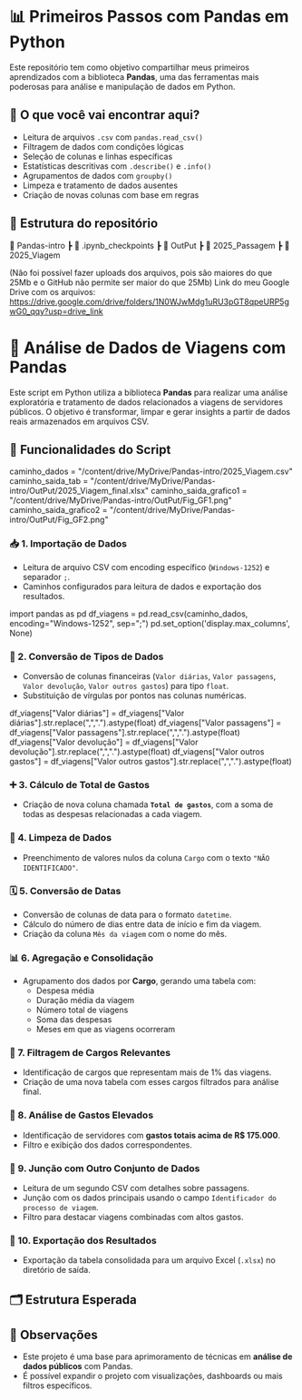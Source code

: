 # 📊 Primeiros Passos com Pandas em Python

Este repositório tem como objetivo compartilhar meus primeiros aprendizados com a biblioteca **Pandas**, uma das ferramentas mais poderosas para análise e manipulação de dados em Python.

## 🧠 O que você vai encontrar aqui?

- Leitura de arquivos `.csv` com `pandas.read_csv()`
- Filtragem de dados com condições lógicas
- Seleção de colunas e linhas específicas
- Estatísticas descritivas com `.describe()` e `.info()`
- Agrupamentos de dados com `groupby()`
- Limpeza e tratamento de dados ausentes
- Criação de novas colunas com base em regras

## 📁 Estrutura do repositório

📂 Pandas-intro
┣ 📂 .ipynb_checkpoints
┣ 📂 OutPut
┣ 📄 2025_Passagem
┣ 📄 2025_Viagem

(Não foi possível fazer uploads dos arquivos, pois são maiores do que 25Mb e o GitHub não permite ser maior do que 25Mb)
Link do meu Google Drive com os arquivos: https://drive.google.com/drive/folders/1N0WJwMdg1uRU3pGT8qpeURP5gwG0_qqy?usp=drive_link  




# 📁 Análise de Dados de Viagens com Pandas

Este script em Python utiliza a biblioteca **Pandas** para realizar uma análise exploratória e tratamento de dados relacionados a viagens de servidores públicos. O objetivo é transformar, limpar e gerar insights a partir de dados reais armazenados em arquivos CSV.

## 🔧 Funcionalidades do Script

caminho_dados = "/content/drive/MyDrive/Pandas-intro/2025_Viagem.csv"
caminho_saida_tab = "/content/drive/MyDrive/Pandas-intro/OutPut/2025_Viagem_final.xlsx"
caminho_saida_grafico1 = "/content/drive/MyDrive/Pandas-intro/OutPut/Fig_GF1.png"
caminho_saida_grafico2 = "/content/drive/MyDrive/Pandas-intro/OutPut/Fig_GF2.png"


### 📥 1. Importação de Dados
- Leitura de arquivo CSV com encoding específico (`Windows-1252`) e separador `;`.
- Caminhos configurados para leitura de dados e exportação dos resultados.

import pandas as pd
df_viagens = pd.read_csv(caminho_dados, encoding="Windows-1252", sep=";")
pd.set_option('display.max_columns', None)


### 🔄 2. Conversão de Tipos de Dados
- Conversão de colunas financeiras (`Valor diárias`, `Valor passagens`, `Valor devolução`, `Valor outros gastos`) para tipo `float`.
- Substituição de vírgulas por pontos nas colunas numéricas.

df_viagens["Valor diárias"] = df_viagens["Valor diárias"].str.replace(",",".").astype(float)
df_viagens["Valor passagens"] = df_viagens["Valor passagens"].str.replace(",",".").astype(float)
df_viagens["Valor devolução"] = df_viagens["Valor devolução"].str.replace(",",".").astype(float)
df_viagens["Valor outros gastos"] = df_viagens["Valor outros gastos"].str.replace(",",".").astype(float)


### ➕ 3. Cálculo de Total de Gastos
- Criação de nova coluna chamada **`Total de gastos`**, com a soma de todas as despesas relacionadas a cada viagem.

### 🧼 4. Limpeza de Dados
- Preenchimento de valores nulos da coluna `Cargo` com o texto `"NÃO IDENTIFICADO"`.

### 🗓️ 5. Conversão de Datas
- Conversão de colunas de data para o formato `datetime`.
- Cálculo do número de dias entre data de início e fim da viagem.
- Criação da coluna `Mês da viagem` com o nome do mês.

### 📊 6. Agregação e Consolidação
- Agrupamento dos dados por **Cargo**, gerando uma tabela com:
  - Despesa média
  - Duração média da viagem
  - Número total de viagens
  - Soma das despesas
  - Meses em que as viagens ocorreram

### 📌 7. Filtragem de Cargos Relevantes
- Identificação de cargos que representam mais de 1% das viagens.
- Criação de uma nova tabela com esses cargos filtrados para análise final.

### 💸 8. Análise de Gastos Elevados
- Identificação de servidores com **gastos totais acima de R$ 175.000**.
- Filtro e exibição dos dados correspondentes.

### 🔗 9. Junção com Outro Conjunto de Dados
- Leitura de um segundo CSV com detalhes sobre passagens.
- Junção com os dados principais usando o campo `Identificador do processo de viagem`.
- Filtro para destacar viagens combinadas com altos gastos.

### 💾 10. Exportação dos Resultados
- Exportação da tabela consolidada para um arquivo Excel (`.xlsx`) no diretório de saída.

## 🗂️ Estrutura Esperada






## 📌 Observações
- Este projeto é uma base para aprimoramento de técnicas em **análise de dados públicos** com Pandas.
- É possível expandir o projeto com visualizações, dashboards ou mais filtros específicos.

